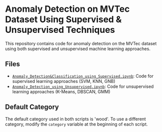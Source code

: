 # Anomaly Detection on MVTec Dataset Using Supervised & Unsupervised Techniques

This repository contains code for anomaly detection on the MVTec dataset using both supervised and unsupervised machine learning approaches.

## Files

- [`Anomaly_Detection&Classification_using_Supervised.ipynb`](https://github.com/goitom50/ML/blob/main/ML/Anomaly_Detection_Classification_using_Supervised.ipynb): Code for supervised learning approaches (SVM, KNN, GNB)
- [`Anomaly_Detection_using_Unsupervised.ipynb`](https://github.com/goitom50/ML/blob/main/ML/Anomaly_Detection_using_Unsupervised.ipynb): Code for unsupervised learning approaches (K-Means, DBSCAN, GMM)

## Default Category

The default category used in both scripts is 'wood'. To use a different category, modify the `category` variable at the beginning of each script.
